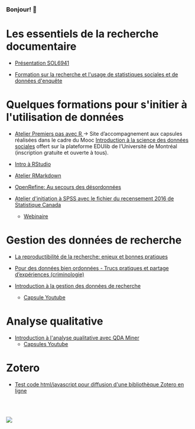 <h3>Bonjour! 👋</h3>

# Les essentiels de la recherche documentaire
- [Présentation SOL6941](https://crlnp.github.io/SOL6941/) 

- [Formation sur la recherche et l'usage de statistiques sociales et de données d'enquête](https://crlnp.github.io/recherche/)


# Quelques formations pour s'initier à l'utilisation de données

- [Atelier Premiers pas avec R ](https://crlnp.github.io/) ->  Site d’accompagnement aux capsules réalisées dans le cadre du Mooc [Introduction à la science des données sociales](https://catalogue.edulib.org/fr/cours/umontreal-isds/) offert sur la plateforme EDUlib de l’Université de Montréal (inscription gratuite et ouverte à tous).

- [Intro à RStudio](https://crlnp.github.io/intro-Rstudio/)

- [Atelier RMarkdown](https://crlnp.github.io/intro-rmarkdown/)

- [OpenRefine: Au secours des désordonnées](https://crlnp.github.io/openrefine/)

- [Atelier d'initiation à SPSS avec le fichier du recensement 2016 de Statistique Canada](https://crlnp.github.io/spss/)
    - [Webinaire](https://www.youtube.com/watch?v=0MtTLF4oeng)


# Gestion des données de recherche

- [La reproductibilité de la recherche: enjeux et bonnes pratiques](https://crlnp.github.io/repro/)

- [Pour des données bien ordonnées - Trucs pratiques et partage d’expériences (criminologie)](https://crlnp.github.io/gdr2)

- [Introduction à la gestion des données de recherche](https://crlnp.github.io/intro-gdr/#1)
    - [Capsule Youtube](https://www.youtube.com/watch?v=BOrdkGUrTws)


# Analyse qualitative

- [Introduction à l'analyse qualitative avec QDA Miner](https://crlnp.github.io/qda/)
    - [Capsules Youtube](https://www.youtube.com/playlist?list=PL1K-7kmyXRXEYdldeSzf6POcOb8zlQyZd)


# Zotero
- [Test code html/javascript pour diffusion d'une bibliothèque Zotero en ligne](https://crlnp.github.io/biblio-anthropo/)

<br>
<br>

![](https://acegif.com/wp-content/uploads/cat-typing-2.gif)

